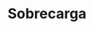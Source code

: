 ---
title: Sobrecarga
year: 26 de septiembre 2020
icon: 'mdi-lock'
block: true
description: |
    Empezamos a escribir nuestras primeras lineas de codigo POO
---